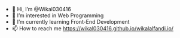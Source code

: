 - 👋 Hi, I’m @Wikal030416
- 👀 I’m interested in Web Programming
- 🌱 I’m currently learning Front-End Development
- 📫 How to reach me https://wikal030416.github.io/wikalalfandi.io/

<!---
Wikal030416/Wikal030416 is a ✨ special ✨ repository because its `README.md` (this file) appears on your GitHub profile.
You can click the Preview link to take a look at your changes. 
- 💞️ I’m looking to collaborate on ...
--->
